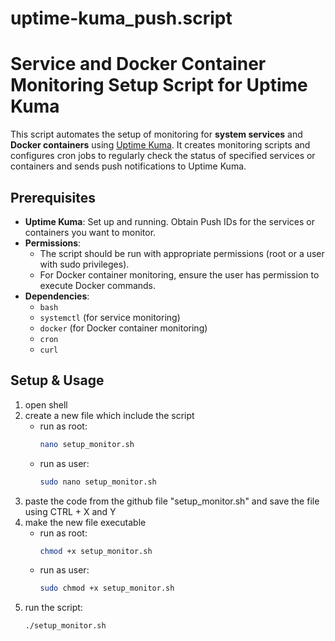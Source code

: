 # uptime-kuma_push.script

# Service and Docker Container Monitoring Setup Script for Uptime Kuma

This script automates the setup of monitoring for **system services** and **Docker containers** using [Uptime Kuma](https://github.com/louislam/uptime-kuma). It creates monitoring scripts and configures cron jobs to regularly check the status of specified services or containers and sends push notifications to Uptime Kuma.

## Prerequisites

- **Uptime Kuma**: Set up and running. Obtain Push IDs for the services or containers you want to monitor.
- **Permissions**:
  - The script should be run with appropriate permissions (root or a user with sudo privileges).
  - For Docker container monitoring, ensure the user has permission to execute Docker commands.
- **Dependencies**:
  - `bash`
  - `systemctl` (for service monitoring)
  - `docker` (for Docker container monitoring)
  - `cron`
  - `curl`

## Setup & Usage

1. open shell
2. create a new file which include the script
   - run as root:
     ```bash
     nano setup_monitor.sh
   - run as user:
     ```bash
     sudo nano setup_monitor.sh
4. paste the code from the github file "setup_monitor.sh" and save the file using CTRL + X and Y
5. make the new file executable
   - run as root:
     ```bash
     chmod +x setup_monitor.sh
   - run as user:
     ```bash
     sudo chmod +x setup_monitor.sh
6. run the script:
   ```bash
   ./setup_monitor.sh
  
